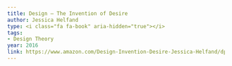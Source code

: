 ```yaml
---
title: Design — The Invention of Desire
author: Jessica Helfand
type: <i class="fa fa-book" aria-hidden="true"></i>
tags:
- Design Theory
year: 2016
link: https://www.amazon.com/Design-Invention-Desire-Jessica-Helfand/dp/0300205090/ref=sr_1_1?s=books&ie=UTF8&qid=1505067533&sr=1-1&keywords=design+the+invention+of+desire
---
```

